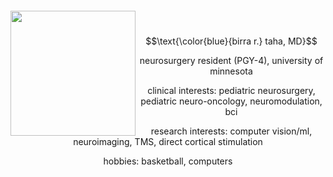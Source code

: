 <h1> <br> </h1>
<img align="left" src="https://pics.craiyon.com/2023-07-08/4c10eac89bc743cc9073b9355d18583d.webp" width="200">
<!-- **img align='right' src="https://media.giphy.com/media/ao9DUiTKH60XS/giphy.gif" width="200">
-->
<h3 alight = "center"> <br> </h3>

$$\text{\color{blue}{birra r.} taha, MD}$$

$$\text{neurosurgery resident (PGY-4), university of minnesota}$$

$$\text{clinical interests: pediatric neurosurgery, pediatric neuro-oncology, neuromodulation, bci}$$

$$\text{research interests: computer vision/ml, neuroimaging, TMS, direct cortical stimulation}$$

$$\text{hobbies: basketball, computers}$$


<!--
**birra-taha/birra-taha** is a ✨ _special_ ✨ repository because its `README.md` (this file) appears on your GitHub profile.

Here are some ideas to get you started:

- 🔭 I’m currently working on ...
- 🌱 I’m currently learning ...
- 👯 I’m looking to collaborate on ...
- 🤔 I’m looking for help with ...
- 💬 Ask me about ...
- 📫 How to reach me: ...
- 😄 Pronouns: ...
- ⚡ Fun fact: ...
-->
